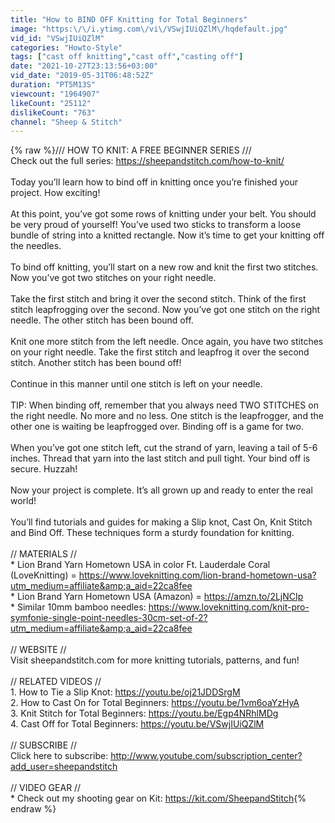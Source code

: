 ```yaml
---
title: "How to BIND OFF Knitting for Total Beginners"
image: "https:\/\/i.ytimg.com\/vi\/VSwjIUiQZlM\/hqdefault.jpg"
vid_id: "VSwjIUiQZlM"
categories: "Howto-Style"
tags: ["cast off knitting","cast off","casting off"]
date: "2021-10-27T23:13:56+03:00"
vid_date: "2019-05-31T06:48:52Z"
duration: "PT5M13S"
viewcount: "1964907"
likeCount: "25112"
dislikeCount: "763"
channel: "Sheep & Stitch"
---
```

{% raw %}///   HOW TO KNIT: A FREE BEGINNER SERIES   ///<br />Check out the full series: <a rel="nofollow" target="blank" href="https://sheepandstitch.com/how-to-knit/">https://sheepandstitch.com/how-to-knit/</a><br /><br />Today you’ll learn how to bind off in knitting once you’re finished your project. How exciting!<br /><br />At this point, you’ve got some rows of knitting under your belt. You should be very proud of yourself! You’ve used two sticks to transform a loose bundle of string into a knitted rectangle. Now it’s time to get your knitting off the needles. <br /><br />To bind off knitting, you’ll start on a new row and knit the first two stitches. Now you’ve got two stitches on your right needle. <br /><br />Take the first stitch and bring it over the second stitch. Think of the first stitch leapfrogging over the second. Now you’ve got one stitch on the right needle. The other stitch has been bound off. <br /><br />Knit one more stitch from the left needle. Once again, you have two stitches on your right needle. Take the first stitch and leapfrog it over the second stitch. Another stitch has been bound off! <br /><br />Continue in this manner until one stitch is left on your needle.<br /><br />TIP: When binding off, remember that you always need TWO STITCHES on the right needle. No more and no less. One stitch is the leapfrogger, and the other one is waiting be leapfrogged over. Binding off is a game for two.<br /><br />When you’ve got one stitch left, cut the strand of yarn, leaving a tail of 5-6 inches. Thread that yarn into the last stitch and pull tight. Your bind off is secure. Huzzah!<br /><br />Now your project is complete. It’s all grown up and ready to enter the real world!<br /><br />You’ll find tutorials and guides for making a Slip knot, Cast On, Knit Stitch and Bind Off. These techniques form a sturdy foundation for knitting.<br /><br />// MATERIALS //<br />* Lion Brand Yarn Hometown USA in color Ft. Lauderdale Coral (LoveKnitting) = <a rel="nofollow" target="blank" href="https://www.loveknitting.com/lion-brand-hometown-usa?utm_medium=affiliate&amp;a_aid=22ca8fee">https://www.loveknitting.com/lion-brand-hometown-usa?utm_medium=affiliate&amp;a_aid=22ca8fee</a><br />* Lion Brand Yarn Hometown USA (Amazon) = <a rel="nofollow" target="blank" href="https://amzn.to/2LjNCIp">https://amzn.to/2LjNCIp</a><br />* Similar 10mm bamboo needles: <a rel="nofollow" target="blank" href="https://www.loveknitting.com/knit-pro-symfonie-single-point-needles-30cm-set-of-2?utm_medium=affiliate&amp;a_aid=22ca8fee">https://www.loveknitting.com/knit-pro-symfonie-single-point-needles-30cm-set-of-2?utm_medium=affiliate&amp;a_aid=22ca8fee</a><br /><br />// WEBSITE //<br />Visit sheepandstitch.com for more knitting tutorials, patterns, and fun!<br /><br />// RELATED VIDEOS //<br />1. How to Tie a Slip Knot: <a rel="nofollow" target="blank" href="https://youtu.be/oj21JDDSrgM">https://youtu.be/oj21JDDSrgM</a><br />2. How to Cast On for Total Beginners: <a rel="nofollow" target="blank" href="https://youtu.be/1vm6oaYzHyA">https://youtu.be/1vm6oaYzHyA</a><br />3. Knit Stitch for Total Beginners: <a rel="nofollow" target="blank" href="https://youtu.be/Egp4NRhlMDg">https://youtu.be/Egp4NRhlMDg</a><br />4. Cast Off for Total Beginners: <a rel="nofollow" target="blank" href="https://youtu.be/VSwjIUiQZlM">https://youtu.be/VSwjIUiQZlM</a><br /><br />// SUBSCRIBE //<br />Click here to subscribe: <a rel="nofollow" target="blank" href="http://www.youtube.com/subscription_center?add_user=sheepandstitch">http://www.youtube.com/subscription_center?add_user=sheepandstitch</a><br /><br />// VIDEO GEAR //<br />* Check out my shooting gear on Kit: <a rel="nofollow" target="blank" href="https://kit.com/SheepandStitch">https://kit.com/SheepandStitch</a>{% endraw %}
